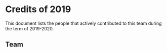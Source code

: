 # Credits of 2019
This document lists the people that actively contributed to this team during the term of 2019-2020.

## Team
